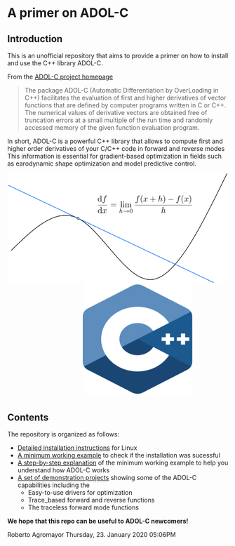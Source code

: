 # A primer on ADOL-C







## Introduction

This is an unofficial repository that aims to provide a primer on how to install and use the C++ library ADOL-C.

 From the [ADOL-C project homepage](https://projects.coin-or.org/ADOL-C)

> The package ADOL-C (Automatic Differentiation by OverLoading in C++) facilitates the evaluation of first and higher derivatives of vector functions that are defined by computer programs written in C or C++.
The numerical values of derivative vectors are obtained free of truncation errors at a small multiple of the run time and randomly accessed memory of the given function evaluation program.

In short, ADOL-C is a powerful C++ library that allows to compute first and higher order derivatives of your C/C++ code in forward and reverse modes This information is essential for gradient-based optimization in fields such as earodynamic shape optimization and model predictive control.



<p style="margin-bottom:0cm;"> </p>
<p align="center">
        <img src="./figures/derivative_def.svg" height="250" width="500"/>
        &emsp; &emsp; &emsp; &emsp; &emsp;
        <img src="./figures/cpp_logo.svg" height="250" width="250"/>
</p>
<p style="margin-bottom:1cm;"> </p>




## Contents

The repository is organized as follows:

- [Detailed installation instructions](./adolc_installation.md) for Linux
- [A minimum working example](./adolc_minimum_working_example.md) to check if the installation was sucessful
- [A step-by-step explanation](./adolc_minimum_working_example_explanation.md) of the minimum working example to help you understand how ADOL-C works
- [A set of demonstration projects](/my_demos/adolc_demos_readme.md) showing some of the ADOL-C capabilities including the
	- Easy-to-use drivers for optimization
	- Trace_based forward and reverse functions
	- The traceless forward mode functions
	



**We hope that this repo can be useful to ADOL-C newcomers!**

Roberto Agromayor
Thursday, 23. January 2020 05:06PM 
